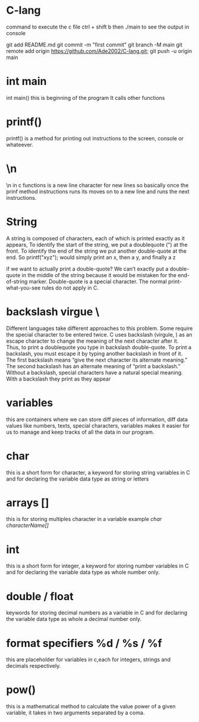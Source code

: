 # C-lang

command to execute the c file ctrl + shift b
then ./main to see the output in console

git add README.md
git commit -m "first commit"
git branch -M main
git remote add origin https://github.com/Ade2002/C-lang.git;
git push -u origin main

# int main

int main() this is beginning of the program It calls other functions

# printf()

printf() is a method for printing out instructions to the screen, console or whateever.

# \n

\n in c functions is a new line character for new lines so basically once the prinf method instructions runs its moves on to a new line and runs the next instructions.

# String

A string is composed of characters, each of which is printed exactly as it appears, To identify the start of the string, we put a doublequote (") at the front. To identify the end of the string we put another double-quote at the end.
So printf("xyz"); would simply print an x, then a y, and finally a z

if we want to actually print a double-quote? We can’t exactly put a double-quote in the middle of the string because it would be mistaken for the end-of-string marker. Double-quote is a special character. The normal print-what-you-see rules do not apply in C.

# backslash virgue \

Different languages take different approaches to this problem. Some require the special character to be entered twice. C uses backslash (virgule, \) as an escape character to change the meaning of the next character after it. Thus, to print a doublequote you type in backslash double-quote. To print a backslash, you must escape it by typing another backslash in front of it. The first backslash means “give the next character its alternate meaning.” The second backslash has an alternate meaning of “print a backslash.” Without a backslash, special characters have a natural special meaning. With a backslash they print as they appear

# variables

this are containers where we can store diff pieces of information, diff data values like numbers, texts, special characters, variables makes it easier for us to manage and keep tracks of all the data in our program.

# char

this is a short form for character, a keyword for storing string variables in C and for declaring the variable data type as string or letters

# arrays []

this is for storing multiples character in a variable example _char characterName[]_

# int

this is a short form for integer, a keyword for storing number variables in C and for declaring the variable data type as whole number only.

# double / float

keywords for storing decimal numbers as a variable in C and for declaring the variable data type as whole a decimal number only.

# format specifiers %d / %s / %f

this are placeholder for variables in c,each for integers, strings and decimals respectively.

# pow()

this is a mathematical method to calculate the value power of a given variable, it takes in two arguments separated by a coma.